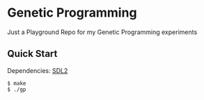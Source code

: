 # Genetic Programming

Just a Playground Repo for my Genetic Programming experiments

## Quick Start

Dependencies: [SDL2]

```console
$ make
$ ./gp
```

[SDL2]: https://www.libsdl.org/